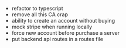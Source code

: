 - refactor to typescript
- remove all this CA crap
- ability to create an account without buying
- mock stripe when running locally
- force new account before purchase a server
- put backend api routes in a routes file